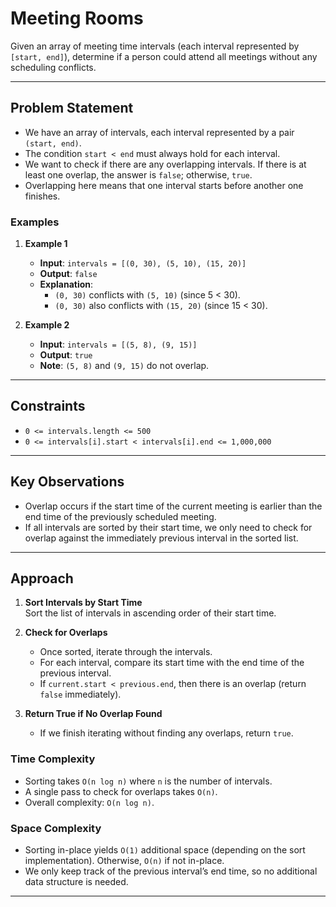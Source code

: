 # Meeting Rooms

Given an array of meeting time intervals (each interval represented by `[start, end]`), determine if a person could attend all meetings without any scheduling conflicts.

---

## Problem Statement

- We have an array of intervals, each interval represented by a pair `(start, end)`.
- The condition `start < end` must always hold for each interval.
- We want to check if there are any overlapping intervals. If there is at least one overlap, the answer is `false`; otherwise, `true`.
- Overlapping here means that one interval starts before another one finishes.

### Examples

1. **Example 1**
    - **Input**: `intervals = [(0, 30), (5, 10), (15, 20)]`
    - **Output**: `false`
    - **Explanation**: 
      - `(0, 30)` conflicts with `(5, 10)` (since 5 < 30).
      - `(0, 30)` also conflicts with `(15, 20)` (since 15 < 30).

2. **Example 2**
    - **Input**: `intervals = [(5, 8), (9, 15)]`
    - **Output**: `true`
    - **Note**: `(5, 8)` and `(9, 15)` do not overlap.

---

## Constraints

- `0 <= intervals.length <= 500`
- `0 <= intervals[i].start < intervals[i].end <= 1,000,000`

---

## Key Observations

- Overlap occurs if the start time of the current meeting is earlier than the end time of the previously scheduled meeting.
- If all intervals are sorted by their start time, we only need to check for overlap against the immediately previous interval in the sorted list.

---

## Approach

1. **Sort Intervals by Start Time**  
   Sort the list of intervals in ascending order of their start time.

2. **Check for Overlaps**  
   - Once sorted, iterate through the intervals.
   - For each interval, compare its start time with the end time of the previous interval.
   - If `current.start < previous.end`, then there is an overlap (return `false` immediately).

3. **Return True if No Overlap Found**  
   - If we finish iterating without finding any overlaps, return `true`.

### Time Complexity

- Sorting takes `O(n log n)` where `n` is the number of intervals.
- A single pass to check for overlaps takes `O(n)`.
- Overall complexity: `O(n log n)`.

### Space Complexity

- Sorting in-place yields `O(1)` additional space (depending on the sort implementation). Otherwise, `O(n)` if not in-place.
- We only keep track of the previous interval’s end time, so no additional data structure is needed.

---

